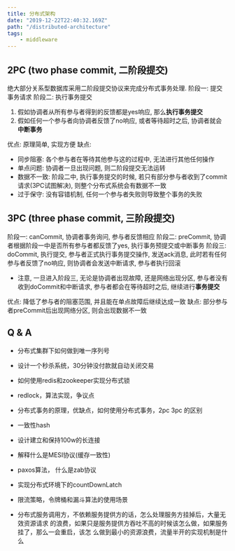 ```yaml
---
title: 分布式架构
date: "2019-12-22T22:40:32.169Z"
path: "/distributed-architecture"
tags:
    - middleware
---
```


## 2PC (two phase commit, 二阶段提交)
绝大部分关系型数据库采用二阶段提交协议来完成分布式事务处理.
阶段一: 提交事务请求
阶段二: 执行事务提交
1. 假如协调者从所有参与者得到的反馈都是yes响应, 那么**执行事务提交**
2. 假如任何一个参与者向协调者反馈了no响应, 或者等待超时之后, 协调者就会**中断事务**

优点: 原理简单, 实现方便
缺点:
* 同步阻塞: 各个参与者在等待其他参与这的过程中, 无法进行其他任何操作
* 单点问题: 协调者一旦出现问题, 则二阶段提交无法运转
* 数据不一致: 阶段二中, 执行事务提交的时候, 若只有部分参与者收到了commit请求(3PC试图解决), 则整个分布式系统会有数据不一致
* 过于保守: 没有容错机制, 任何一个参与者失败则导致整个事务的失败

## 3PC (three phase commit, 三阶段提交)
阶段一: canCommit, 协调者事务询问, 参与者反馈相应
阶段二: preCommit, 协调者根据阶段一中是否所有参与者都反馈了yes, 执行事务预提交或中断事务
阶段三: doCommit, 执行提交, 参与者正式执行事务提交操作, 发送ack消息, 此时若有任何参与者反馈了no响应,
      则协调者会发送中断请求, 参与者执行回滚

* 注意, 一旦进入阶段三, 无论是协调者出现故障, 还是网络出现分区, 参与者没有收到doCommit和中断请求,
  参与者都会在等待超时之后, 继续进行**事务提交**

优点: 降低了参与者的阻塞范围, 并且能在单点故障后继续达成一致
缺点: 部分参与者preCommit后出现网络分区, 则会出现数据不一致

## Q & A

* 分布式集群下如何做到唯一序列号
* 设计一个秒杀系统，30分钟没付款就自动关闭交易
* 如何使用redis和zookeeper实现分布式锁
* redlock，算法实现，争议点
* 分布式事务的原理，优缺点，如何使用分布式事务，2pc 3pc 的区别
* 一致性hash
* 设计建立和保持100w的长连接
* 解释什么是MESI协议(缓存一致性)
* paxos算法， 什么是zab协议
* 实现分布式环境下的countDownLatch

* 限流策略，令牌桶和漏斗算法的使用场景
* 分布式服务调用方，不依赖服务提供方的话，怎么处理服务方挂掉后，大量无效资源请求
  的浪费，如果只是服务提供方吞吐不高的时候该怎么做，如果服务挂了，那么一会重启，该怎
  么做到最小的资源浪费，流量半开的实现机制是什么